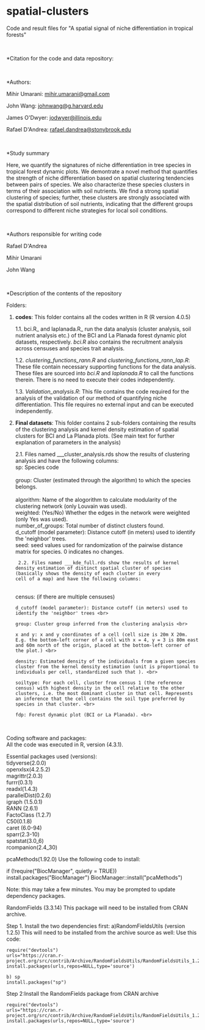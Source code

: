 # spatial-clusters
Code and result files for "A spatial signal of niche differentiation in tropical forests"

<br>

*Citation for the code and data repository:

<br>

*Authors:

Mihir Umarani:   mihir.umarani@gmail.com

John Wang:       johnwang@g.harvard.edu

James O'Dwyer:   jodwyer@illinois.edu

Rafael D'Andrea: rafael.dandrea@stonybrook.edu

<br>

*Study summary


Here, we quantify the signatures of niche differentiation in tree species in tropical forest dynamic plots.
We demontrate a novel method that quantifies the strength of niche differentiation based on spatial 
clustering tendencies between pairs of species. We also characterize these species clusters in terms of their 
association with soil nutrients. We find a strong spatial clustering of species;
further, these clusters are strongly associated with the spatial distribution of soil nutrients, indicating 
that the different groups correspond to different niche strategies for local soil conditions.

<br>

*Authors responsible for writing code

Rafael D'Andrea

Mihir Umarani

John Wang

<br>

*Description of the contents of the repository


Folders: 


1. **codes**: This folder contains all the codes written in R (R version 4.0.5)
   
 	1.1. bci.R_ and laplanada.R_ run the data analysis (cluster analysis, soil nutrient analysis etc.) of the BCI and La Planada
   	   forest dynamic plot datasets, respectively. _bci.R_ also contains the recruitment analysis across censuses and species trait analysis.
   
   	1.2. *clustering_functions_rann.R* and *clustering_functions_rann_lap.R*: These file contain necessary supporting functions for the data analysis. 
	   These files are sourced into _bci.R_ and _laplanada.R_ to call the functions therein. There is no need to execute their codes independently.
   
	1.3. _Validation_analysis.R_: This file contains the code required for the analysis of the validation of our method of quantifying niche differentiation. 
	   This file requires no external input and can be executed independently.

2. **Final datasets**: This folder contains 2 sub-folders containing the results of the clustering analysis and kernel density estimation of spatial clusters for BCI and La Planada plots. (See main text for further explanation of parameters in the analysis)
   
	2.1. Files named ___cluster_analysis.rds show the results of clustering analysis and have the following columns: <br>
           sp:  Species code <br>  
	   group:  Cluster (estimated through the algorithm) to which the species belongs. <br>   
	   algorithm:  Name of the alogorithm to calculate modularity of the clustering network (only Louvain was used).<br>
	   weighted:  (Yes/No) Whether the edges in the network were weighted (only Yes was used).<br>
	   number_of_groups:  Total number of distinct clusters found.<br>
	   d_cutoff (model parameter):  Distance cutoff (in meters) used to identify the 'neighbor' trees.<br>
	   seed:  seed values used for randomization of the pairwise distance matrix for species. 0 indicates no changes.<br>
    
    	2.2. Files named ___kde_full.rds show the results of kernel density estimation of distinct spatial cluster of species (basically shows the density of each cluster in every 		     cell of a map) and have the following columns:
   <br>
	   census: (if there are multiple censuses) <br>
    
	   d_cutoff (model parameter): Distance cutoff (in meters) used to identify the 'neighbor' trees <br>
    
	   group: Cluster group inferred from the clustering analysis <br>
    
	   x and y: x and y coordinates of a cell (cell size is 20m X 20m. E.g. the bottom-left corner of a cell with x = 4, y = 3 is 80m east and 60m north of the origin, placed at the bottom-left corner of the plot.) <br>
    
	   density: Estimated density of the individuals from a given species cluster from the kernel density estimation (unit is proportional to individuals per cell, standardized such that ). <br>
    
	   soiltype: For each cell, cluster from census 1 (the reference census) with highest density in the cell relative to the other clusters, i.e. the most dominant cluster in that cell. Represents an inference that the cell contains the soil type preferred by species in that cluster. <br>
    
	   fdp: Forest dynamic plot (BCI or La Planada). <br>

<br>

Coding software and packages:<br>
All the code was executed in R, version (4.3.1).

Essential packages used (versions):<br>
tidyverse(2.0.0)<br>
openxlsx(4.2.5.2)<br>
magrittr(2.0.3)<br>
furrr(0.3.1)<br>
readxl(1.4.3)<br>
parallelDist(0.2.6)<br>
igraph (1.5.0.1)<br>
RANN (2.6.1)<br>
FactoClass (1.2.7)<br>
C50(0.1.8)<br>
caret (6.0-94)<br>
sparr(2.3-10)<br>
spatstat(3.0_6) <br>
rcompanion(2.4_30)<br>

pcaMethods(1.92.0)
Use the following code to install:

if (!require("BiocManager", quietly = TRUE))
    install.packages("BiocManager")
BiocManager::install("pcaMethods")
		   
Note: this may take a few minutes. You may be prompted to update dependency packages.

RandomFields (3.3.14)
This package will need to be installed from CRAN archive.

Step 1. Install the two dependencies first: 
	a)RandomFieldsUtils (version 1.2.5)
	This will need to be installed from the archive source as well:
	Use this code: 

	require("devtools")
	urls="https://cran.r-project.org/src/contrib/Archive/RandomFieldsUtils/RandomFieldsUtils_1.2.5.tar.gz"
	install.packages(urls,repos=NULL,type='source')

	b) sp
	install.packages("sp")

Step 2:Install the RandomFields package from CRAN archive
	
	require("devtools")
	urls="https://cran.r-project.org/src/contrib/Archive/RandomFieldsUtils/RandomFieldsUtils_1.2.5.tar.gz"
	install.packages(urls,repos=NULL,type='source')
